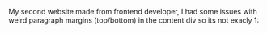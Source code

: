 My second website made from frontend developer, I had some issues with weird paragraph margins (top/bottom) in the content div so its not exacly 1: